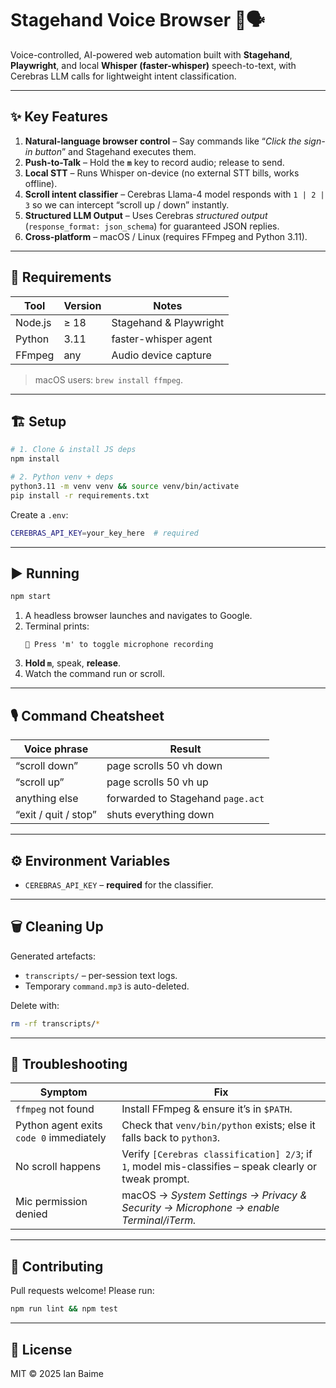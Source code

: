 # Stagehand Voice Browser 🚀🗣️

Voice-controlled, AI-powered web automation built with **Stagehand**, **Playwright**, and local **Whisper (faster-whisper)** speech-to-text, with Cerebras LLM calls for lightweight intent classification.

---

## ✨ Key Features

1. **Natural-language browser control** – Say commands like “*Click the sign-in button*” and Stagehand executes them.
2. **Push-to-Talk** – Hold the **`m`** key to record audio; release to send.
3. **Local STT** – Runs Whisper on-device (no external STT bills, works offline).
4. **Scroll intent classifier** – Cerebras Llama-4 model responds with `1 | 2 | 3` so we can intercept “scroll up / down” instantly.
5. **Structured LLM Output** – Uses Cerebras *structured output* (`response_format: json_schema`) for guaranteed JSON replies.
6. **Cross-platform** – macOS / Linux (requires FFmpeg and Python 3.11).


---

## 🔧 Requirements

| Tool | Version | Notes |
|------|---------|-------|
| Node.js | ≥ 18 | Stagehand & Playwright |
| Python  | 3.11 | faster-whisper agent |
| FFmpeg  | any  | Audio device capture |

> macOS users: `brew install ffmpeg`.

---

## 🏗️  Setup

```bash
# 1. Clone & install JS deps
npm install

# 2. Python venv + deps
python3.11 -m venv venv && source venv/bin/activate
pip install -r requirements.txt
```

Create a `.env`:

```bash
CEREBRAS_API_KEY=your_key_here  # required
```

---

## ▶️  Running

```bash
npm start
```

1. A headless browser launches and navigates to Google.
2. Terminal prints:
   ```
   🎤 Press 'm' to toggle microphone recording
   ```
3. **Hold `m`**, speak, **release**.
4. Watch the command run or scroll.

---

## 🎙️  Command Cheatsheet

| Voice phrase | Result |
|--------------|--------|
| “scroll down” | page scrolls 50 vh down |
| “scroll up” | page scrolls 50 vh up |
| anything else | forwarded to Stagehand `page.act` |
| “exit / quit / stop” | shuts everything down |

---

## ⚙️  Environment Variables

* `CEREBRAS_API_KEY` – **required** for the classifier.

---

## 🗑️  Cleaning Up

Generated artefacts:

* `transcripts/` – per-session text logs.
* Temporary `command.mp3` is auto-deleted.

Delete with:
```bash
rm -rf transcripts/*
```

---

## 🐞  Troubleshooting

| Symptom | Fix |
|---------|-----|
| `ffmpeg` not found | Install FFmpeg & ensure it’s in `$PATH`. |
| Python agent exits `code 0` immediately | Check that `venv/bin/python` exists; else it falls back to `python3`. |
| No scroll happens | Verify `[Cerebras classification] 2/3`; if `1`, model mis-classifies – speak clearly or tweak prompt. |
| Mic permission denied | macOS → *System Settings → Privacy & Security → Microphone → enable Terminal/iTerm.* |

---

## 🤝  Contributing
Pull requests welcome! Please run:
```bash
npm run lint && npm test
```
---

## 📄  License
MIT © 2025 Ian Baime 